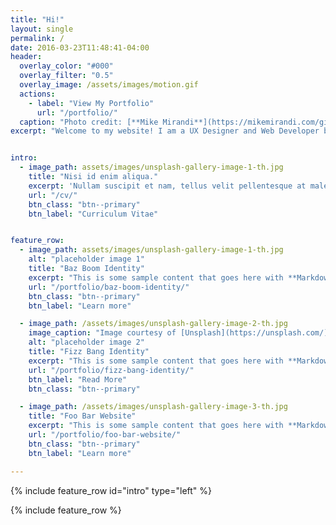 ```yaml
---
title: "Hi!"
layout: single
permalink: /
date: 2016-03-23T11:48:41-04:00
header:
  overlay_color: "#000"
  overlay_filter: "0.5"
  overlay_image: /assets/images/motion.gif
  actions:
    - label: "View My Portfolio"
      url: "/portfolio/"
  caption: "Photo credit: [**Mike Mirandi**](https://mikemirandi.com/gifs)"
excerpt: "Welcome to my website! I am a UX Designer and Web Developer based in Tallahassee, Florida. Take a look at some of my previous projects. You'll probably find some of them quite interesting!"


intro: 
  - image_path: assets/images/unsplash-gallery-image-1-th.jpg
    title: "Nisi id enim aliqua."
    excerpt: 'Nullam suscipit et nam, tellus velit pellentesque at malesuada, enim eaque.'
    url: "/cv/"
    btn_class: "btn--primary"
    btn_label: "Curriculum Vitae"


feature_row:
  - image_path: assets/images/unsplash-gallery-image-1-th.jpg
    alt: "placeholder image 1"
    title: "Baz Boom Identity"
    excerpt: "This is some sample content that goes here with **Markdown** formatting."
    url: "/portfolio/baz-boom-identity/"
    btn_class: "btn--primary"
    btn_label: "Learn more"

  - image_path: /assets/images/unsplash-gallery-image-2-th.jpg
    image_caption: "Image courtesy of [Unsplash](https://unsplash.com/)"
    alt: "placeholder image 2"
    title: "Fizz Bang Identity"
    excerpt: "This is some sample content that goes here with **Markdown** formatting."
    url: "/portfolio/fizz-bang-identity/"
    btn_label: "Read More"
    btn_class: "btn--primary"

  - image_path: /assets/images/unsplash-gallery-image-3-th.jpg
    title: "Foo Bar Website"
    excerpt: "This is some sample content that goes here with **Markdown** formatting."
    url: "/portfolio/foo-bar-website/"
    btn_class: "btn--primary"
    btn_label: "Learn more"

---
```


{% include feature_row id="intro" type="left" %}


{% include feature_row %}
